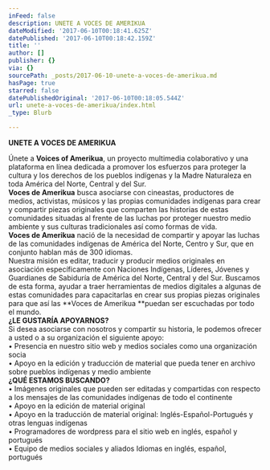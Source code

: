 ```yaml
---
inFeed: false
description: UNETE A VOCES DE AMERIKUA
dateModified: '2017-06-10T00:18:41.625Z'
datePublished: '2017-06-10T00:18:42.159Z'
title: ''
author: []
publisher: {}
via: {}
sourcePath: _posts/2017-06-10-unete-a-voces-de-amerikua.md
hasPage: true
starred: false
datePublishedOriginal: '2017-06-10T00:18:05.544Z'
url: unete-a-voces-de-amerikua/index.html
_type: Blurb

---
```

**UNETE A VOCES DE AMERIKUA**

Únete a **Voices of Amerikua**, un proyecto multimedia colaborativo y una plataforma en línea dedicada a promover los esfuerzos para proteger la cultura y los derechos de los pueblos indígenas y la Madre Naturaleza en toda América del Norte, Central y del Sur.  
**Voces de Amerikua** busca asociarse con cineastas, productores de medios, activistas, músicos y las propias comunidades indígenas para crear y compartir piezas originales que comparten las historias de estas comunidades situadas al frente de las luchas por proteger nuestro medio ambiente y sus culturas tradicionales así como formas de vida.  
**Voces de Amerikua** nació de la necesidad de compartir y apoyar las luchas de las comunidades indígenas de América del Norte, Centro y Sur, que en conjunto hablan más de 300 idiomas.  
Nuestra misión es editar, traducir y producir medios originales en asociación específicamente con Naciones Indígenas, Líderes, Jóvenes y Guardianes de Sabiduría de América del Norte, Central y del Sur. Buscamos de esta forma, ayudar a traer herramientas de medios digitales a algunas de estas comunidades para capacitarlas en crear sus propias piezas originales para que así las **Voces de Amerikua **puedan ser escuchadas por todo el mundo.  
**¿LE GUSTARÍA APOYARNOS?**  
Si desea asociarse con nosotros y compartir su historia, le podemos ofrecer a usted o a su organización el siguiente apoyo:  
• Presencia en nuestro sitio web y medios sociales como una organización socia  
• Apoyo en la edición y traducción de material que pueda tener en archivo sobre pueblos indígenas y medio ambiente  
**¿QUÉ ESTAMOS BUSCANDO?**  
• Imágenes originales que pueden ser editadas y compartidas con respecto a los mensajes de las comunidades indígenas de todo el continente  
• Apoyo en la edición de material original  
• Apoyo en la traducción de material original: Inglés-Español-Portugués y otras lenguas indígenas  
• Programadores de wordpress para el sitio web en inglés, español y portugués  
• Equipo de medios sociales y aliados Idiomas en inglés, español, portugués